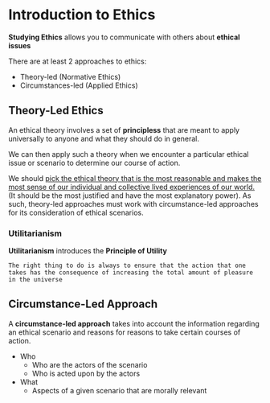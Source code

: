 # Introduction to Ethics

**Studying Ethics** allows you to communicate with others about **ethical issues**

There are at least 2 approaches to ethics:
* Theory-led (Normative Ethics)
* Circumstances-led (Applied Ethics)

## Theory-Led Ethics

An ethical theory involves a set of **principless** that are meant to apply universally to anyone and what they should do in general.

We can then apply such a theory when we encounter a particular ethical issue or scenario to determine our course of action.

We should <ins>pick the ethical theory that is the most reasonable and makes the most sense of our individual and collective lived experiences of our world.</ins>
(It should be the most justified and have the most explanatory power). As such, theory-led approaches must work with circumstance-led approaches for its consideration of ethical scenarios.

### Utilitarianism
**Utilitarianism** introduces the **Principle of Utility**

    The right thing to do is always to ensure that the action that one takes has the consequence of increasing the total amount of pleasure in the universe

## Circumstance-Led Approach
A **circumstance-led approach** takes into account the information regarding an ethical scenario and reasons for reasons to take certain courses of action.

* Who
    * Who are the actors of the scenario
    * Who is acted upon by the actors
* What
    * Aspects of a given scenario that are morally relevant

